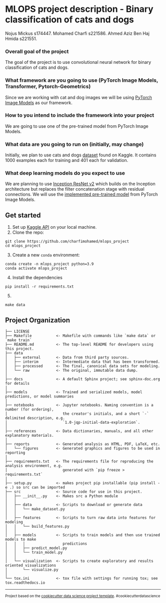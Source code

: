 MLOPS project description - Binary classification of cats and dogs
==============================
Nojus Mickus s174447.
Mohamed Charfi s221586.
Ahmed Aziz Ben Haj Hmida s221551.
### Overall goal of the project

The goal of the project is to use convolutional neural network for binary classification of cats and dogs.


### What framework are you going to use (PyTorch Image Models, Transformer, Pytorch-Geometrics)

Since we are working with cat and dog images we will be using [PyTorch Image Models](https://github.com/rwightman/pytorch-image-models) as our framework.


### How to you intend to include the framework into your project

We are going to use one of the pre-trained model from PyTorch Image Models.


### What data are you going to run on (initially, may change)

Initially, we plan to use cats and dogs [dataset](https://www.kaggle.com/datasets/alifrahman/dataset-for-wbc-classification) found on Kaggle. It contains 1000 examples each for training and 401 each for validation.


### What deep learning models do you expect to use

We are planning to use [Inception ResNet v2](https://arxiv.org/pdf/1602.07261.pdf) which builds on the Inception architecture but replaces the filter concatenation stage with residual connections. We will use the [implemented pre-trained model](https://huggingface.co/docs/timm/models/inception-resnet-v2) from PyTorch Image Models.

Get started
------------
1. Set up [Kaggle API](https://adityashrm21.github.io/Setting-Up-Kaggle/) on your local machine.
2. Clone the repo:
```
git clone https://github.com/charfimohamed/mlops_project
cd mlops_project
```
3. Create a new `conda` environment:
```
conda create -n mlops_project python=3.9
conda activate mlops_project
```
4. Install the dependencies
```
pip install -r requirements.txt
```
5. 
```
make data
```

Project Organization
------------

    ├── LICENSE
    ├── Makefile           <- Makefile with commands like `make data` or `make train`
    ├── README.md          <- The top-level README for developers using this project.
    ├── data
    │   ├── external       <- Data from third party sources.
    │   ├── interim        <- Intermediate data that has been transformed.
    │   ├── processed      <- The final, canonical data sets for modeling.
    │   └── raw            <- The original, immutable data dump.
    │
    ├── docs               <- A default Sphinx project; see sphinx-doc.org for details
    │
    ├── models             <- Trained and serialized models, model predictions, or model summaries
    │
    ├── notebooks          <- Jupyter notebooks. Naming convention is a number (for ordering),
    │                         the creator's initials, and a short `-` delimited description, e.g.
    │                         `1.0-jqp-initial-data-exploration`.
    │
    ├── references         <- Data dictionaries, manuals, and all other explanatory materials.
    │
    ├── reports            <- Generated analysis as HTML, PDF, LaTeX, etc.
    │   └── figures        <- Generated graphics and figures to be used in reporting
    │
    ├── requirements.txt   <- The requirements file for reproducing the analysis environment, e.g.
    │                         generated with `pip freeze > requirements.txt`
    │
    ├── setup.py           <- makes project pip installable (pip install -e .) so src can be imported
    ├── src                <- Source code for use in this project.
    │   ├── __init__.py    <- Makes src a Python module
    │   │
    │   ├── data           <- Scripts to download or generate data
    │   │   └── make_dataset.py
    │   │
    │   ├── features       <- Scripts to turn raw data into features for modeling
    │   │   └── build_features.py
    │   │
    │   ├── models         <- Scripts to train models and then use trained models to make
    │   │   │                 predictions
    │   │   ├── predict_model.py
    │   │   └── train_model.py
    │   │
    │   └── visualization  <- Scripts to create exploratory and results oriented visualizations
    │       └── visualize.py
    │
    └── tox.ini            <- tox file with settings for running tox; see tox.readthedocs.io


--------

<p><small>Project based on the <a target="_blank" href="https://drivendata.github.io/cookiecutter-data-science/">cookiecutter data science project template</a>. #cookiecutterdatascience</small></p>
